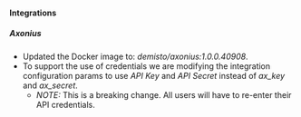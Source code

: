
#### Integrations
##### Axonius
- Updated the Docker image to: *demisto/axonius:1.0.0.40908*.
- To support the use of credentials we are modifying the integration configuration params to use *API Key* and *API Secret* instead of *ax_key* and *ax_secret*.
  - *NOTE:* This is a breaking change. All users will have to re-enter their API credentials.


